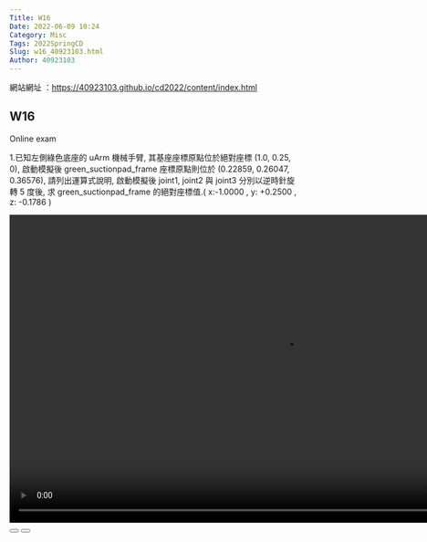 ```yaml
---
Title: W16
Date: 2022-06-09 10:24
Category: Misc
Tags: 2022SpringCD
Slug: w16_40923103.html
Author: 40923103
---
```


<!-- PELICAN_END_SUMMARY -->

網站網址 ：https://40923103.github.io/cd2022/content/index.html 

W16
----
Online exam

1.已知左側綠色底座的 uArm 機械手臂, 其基座座標原點位於絕對座標 (1.0, 0.25, 0), 啟動模擬後 green_suctionpad_frame 座標原點則位於 (0.22859, 0.26047, 0.36576), 請列出運算式說明, 啟動模擬後 joint1, joint2 與 joint3 分別以逆時針旋轉 5 度後, 求 green_suctionpad_frame 的絕對座標值.( x:-1.0000 , y: +0.2500 , z: -0.1786 )

<link rel="stylesheet" type="text/css" href="./../cmsimde/static/winkPlayer.css"></p>
<script type="text/javascript" src="./../cmsimde/static/winkPlayer.js"></script>
<script>
var winkVideoData = {
dataVersion: 1,
frameRate: 20,
buttonFrameLength: 10,
buttonFrameOffset: 5,
frameStops: {
},
};
<script>
<div class="winkVideoContainerClass"><video width="960" height="540" class="winkVideoClass" data-dirname="/static" data-varname="winkVideoData">
<source src="https://40923103.github.io/cd2022/downloads/w16%E7%AC%AC%E4%B8%80%E5%80%8B%E4%BD%9C%E6%A5%AD.mp4" type="video/mp4" /></video>
<div class="winkVideoOverlayClass"></div>
<div class="winkVideoControlBarClass"><button class="winkVideoControlBarPlayButtonClass"></button> <button class="winkVideoControlBarPauseButtonClass"></button>
<div class="winkVideoControlBarProgressLeftClass"></div>
<div class="winkVideoControlBarProgressEmptyMiddleClass"></div>
<div class="winkVideoControlBarProgressRightClass"></div>
<div class="winkVideoControlBarProgressFilledMiddleClass"></div>
<div class="winkVideoControlBarProgressThumbClass"></div>
</div>
<div class="winkVideoPlayOverlayClass"></div>
</div>

2.已知左側 uarm 前方的紅色方塊頂端中心座標值為 (0.2, 0.4, 0.1), 請列出運算式說明左側 uarm 機械手臂的 joint1, joint2 與 joint3 該如何旋轉才能讓 end effector 的吸盤末端中心點移動至紅色方塊頂端中心?
Reference:
<link rel="stylesheet" type="text/css" href="./../cmsimde/static/winkPlayer.css"></p>
<script type="text/javascript" src="./../cmsimde/static/winkPlayer.js"></script><script>
<script>// <![CDATA[
var winkVideoData = {
dataVersion: 1,
frameRate: 20,
buttonFrameLength: 10,
buttonFrameOffset: 5,
frameStops: {
},
};
</script>
<div class="winkVideoContainerClass"><video width="960" height="540" class="winkVideoClass" data-dirname="/static" data-varname="winkVideoData">
<source src="https://40923103.github.io/cd2022/downloads/w16-2%E5%BD%B1%E7%89%87.mp4" type="video/mp4" /></video>
<div class="winkVideoOverlayClass"></div>
<div class="winkVideoControlBarClass"><button class="winkVideoControlBarPlayButtonClass"></button> <button class="winkVideoControlBarPauseButtonClass"></button>
<div class="winkVideoControlBarProgressLeftClass"></div>
<div class="winkVideoControlBarProgressEmptyMiddleClass"></div>
<div class="winkVideoControlBarProgressRightClass"></div>
<div class="winkVideoControlBarProgressFilledMiddleClass"></div>
<div class="winkVideoControlBarProgressThumbClass"></div>
</div>
<div class="winkVideoPlayOverlayClass"></div>
</div>





